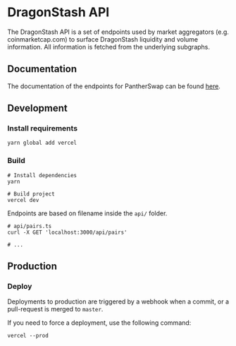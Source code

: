 # DragonStash API

The DragonStash API is a set of endpoints used by market aggregators (e.g. coinmarketcap.com) to surface DragonStash liquidity
and volume information. All information is fetched from the underlying subgraphs.

## Documentation

The documentation of the endpoints for PantherSwap can be found [here](documentation.md).

## Development

### Install requirements

```shell
yarn global add vercel
```

### Build

```shell
# Install dependencies
yarn

# Build project
vercel dev
```

Endpoints are based on filename inside the `api/` folder.

```shell
# api/pairs.ts
curl -X GET 'localhost:3000/api/pairs'

# ...
```

## Production

### Deploy

Deployments to production are triggered by a webhook when a commit, or a pull-request is merged to `master`.

If you need to force a deployment, use the following command:

```shell
vercel --prod
```
